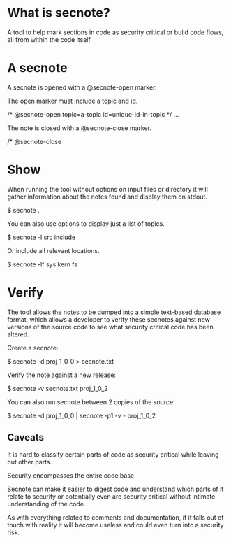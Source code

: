 # What is secnote?

A tool to help mark sections in code as security critical or build
code flows, all from within the code itself.

# A secnote

A secnote is opened with a @secnote-open marker.

The open marker must include a topic and id.

  /* @secnote-open topic=a-topic id=unique-id-in-topic */
  ...

The note is closed with a @secnote-close marker.

  /* @secnote-close

# Show

When running the tool without options on input files or directory it will
gather information about the notes found and display them on stdout.

  $ secnote .

You can also use options to display just a list of topics.

  $ secnote -l src include

Or include all relevant locations.

  $ secnote -lf sys kern fs

# Verify

The tool allows the notes to be dumped into a simple text-based database
format, which allows a developer to verify these secnotes against new
versions of the source code to see what security critical code has been
altered.

Create a secnote:

  $ secnote -d proj_1_0_0 > secnote.txt

Verify the note against a new release:

  $ secnote -v secnote.txt proj_1_0_2

You can also run secnote between 2 copies of the source:

  $ secnote -d proj_1_0_0 | secnote -p1 -v - proj_1_0_2

## Caveats

It is hard to classify certain parts of code as security critical
while leaving out other parts.

Security encompasses the entire code base.

Secnote can make it easier to digest code and understand which parts of
it relate to security or potentially even are security critical without
intimate understanding of the code.

As with everything related to comments and documentation, if it
falls out of touch with reality it will become useless and could
even turn into a security risk.
